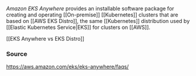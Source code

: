 *Amazon EKS Anywhere* provides an installable software package for creating and operating [[On-premise]] [[Kubernetes]] clusters that are based on [[AWS EKS Distro]], the same [[Kubernetes]] distribution used by [[Elastic Kubernetes Service|EKS]] for clusters on [[AWS]].

[[EKS Anywhere vs EKS Distro]]
### Source
https://aws.amazon.com/eks/eks-anywhere/faqs/